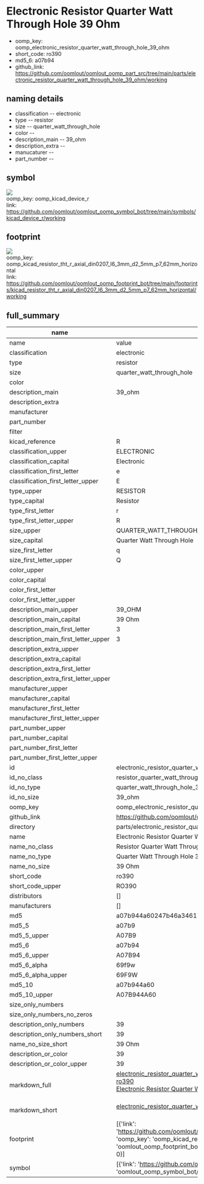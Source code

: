 # Electronic Resistor Quarter Watt Through Hole 39 Ohm

  
* oomp_key: oomp_electronic_resistor_quarter_watt_through_hole_39_ohm 
* short_code: ro390
* md5_6: a07b94  
* github_link: https://github.com/oomlout/oomlout_oomp_part_src/tree/main/parts/electronic_resistor_quarter_watt_through_hole_39_ohm/working  
## naming details
* classification -- electronic
* type -- resistor
* size -- quarter_watt_through_hole
* color -- 
* description_main -- 39_ohm
* description_extra -- 
* manucaturer -- 
* part_number -- 



## symbol

![](symbol/{index}/working/working_600.png)  
oomp_key: oomp_kicad_device_r  
link: https://github.com/oomlout/oomlout_oomp_symbol_bot/tree/main/symbols/kicad_device_r/working  

## footprint

![](footprint/{index}/working/working_600.png)  
oomp_key: oomp_kicad_resistor_tht_r_axial_din0207_l6_3mm_d2_5mm_p7_62mm_horizontal  
link: https://github.com/oomlout/oomlout_oomp_footprint_bot/tree/main/footprints/kicad_resistor_tht_r_axial_din0207_l6_3mm_d2_5mm_p7_62mm_horizontal/working  

## full_summary
| name | value | 
| --- | --- | 
| name | value | 
| classification | electronic | 
| type | resistor | 
| size | quarter_watt_through_hole | 
| color |  | 
| description_main | 39_ohm | 
| description_extra |  | 
| manufacturer |  | 
| part_number |  | 
| filter |  | 
| kicad_reference | R | 
| classification_upper | ELECTRONIC | 
| classification_capital | Electronic | 
| classification_first_letter | e | 
| classification_first_letter_upper | E | 
| type_upper | RESISTOR | 
| type_capital | Resistor | 
| type_first_letter | r | 
| type_first_letter_upper | R | 
| size_upper | QUARTER_WATT_THROUGH_HOLE | 
| size_capital | Quarter Watt Through Hole | 
| size_first_letter | q | 
| size_first_letter_upper | Q | 
| color_upper |  | 
| color_capital |  | 
| color_first_letter |  | 
| color_first_letter_upper |  | 
| description_main_upper | 39_OHM | 
| description_main_capital | 39 Ohm | 
| description_main_first_letter | 3 | 
| description_main_first_letter_upper | 3 | 
| description_extra_upper |  | 
| description_extra_capital |  | 
| description_extra_first_letter |  | 
| description_extra_first_letter_upper |  | 
| manufacturer_upper |  | 
| manufacturer_capital |  | 
| manufacturer_first_letter |  | 
| manufacturer_first_letter_upper |  | 
| part_number_upper |  | 
| part_number_capital |  | 
| part_number_first_letter |  | 
| part_number_first_letter_upper |  | 
| id | electronic_resistor_quarter_watt_through_hole_39_ohm | 
| id_no_class | resistor_quarter_watt_through_hole_39_ohm | 
| id_no_type | quarter_watt_through_hole_39_ohm | 
| id_no_size | 39_ohm | 
| oomp_key | oomp_electronic_resistor_quarter_watt_through_hole_39_ohm | 
| github_link | https://github.com/oomlout/oomlout_oomp_part_src/tree/main/parts/electronic_resistor_quarter_watt_through_hole_39_ohm/working | 
| directory | parts/electronic_resistor_quarter_watt_through_hole_39_ohm | 
| name | Electronic Resistor Quarter Watt Through Hole 39 Ohm | 
| name_no_class | Resistor Quarter Watt Through Hole 39 Ohm | 
| name_no_type | Quarter Watt Through Hole 39 Ohm | 
| name_no_size | 39 Ohm | 
| short_code | ro390 | 
| short_code_upper | RO390 | 
| distributors | [] | 
| manufacturers | [] | 
| md5 | a07b944a60247b46a34617dc36e3e7e7 | 
| md5_5 | a07b9 | 
| md5_5_upper | A07B9 | 
| md5_6 | a07b94 | 
| md5_6_upper | A07B94 | 
| md5_6_alpha | 69f9w | 
| md5_6_alpha_upper | 69F9W | 
| md5_10 | a07b944a60 | 
| md5_10_upper | A07B944A60 | 
| size_only_numbers |  | 
| size_only_numbers_no_zeros |  | 
| description_only_numbers | 39 | 
| description_only_numbers_short | 39 | 
| name_no_size_short | 39 Ohm | 
| description_or_color | 39 | 
| description_or_color_upper | 39 | 
| markdown_full | [electronic_resistor_quarter_watt_through_hole_39_ohm](https://github.com/oomlout/oomlout_oomp_part_src/tree/main/parts/electronic_resistor_quarter_watt_through_hole_39_ohm/working)<br>[ro390](https://github.com/oomlout/oomlout_oomp_part_src/tree/main/parts/electronic_resistor_quarter_watt_through_hole_39_ohm/working)<br>[Electronic Resistor Quarter Watt Through Hole 39 Ohm](https://github.com/oomlout/oomlout_oomp_part_src/tree/main/parts/electronic_resistor_quarter_watt_through_hole_39_ohm/working)<br><br> | 
| markdown_short | [electronic_resistor_quarter_watt_through_hole_39_ohm](https://github.com/oomlout/oomlout_oomp_part_src/tree/main/parts/electronic_resistor_quarter_watt_through_hole_39_ohm/working)<br><br> | 
| footprint | [{'link': 'https://github.com/oomlout/oomlout_oomp_footprint_bot/tree/main/foootprntss/kicad_resistor_tht_r_axial_din0207_l6_3mm_d2_5mm_p7_62mm_horizontal', 'oomp_key': 'oomp_kicad_resistor_tht_r_axial_din0207_l6_3mm_d2_5mm_p7_62mm_horizontal', 'directory': 'oomlout_oomp_footprint_bot/footprints/kicad_resistor_tht_r_axial_din0207_l6_3mm_d2_5mm_p7_62mm_horizontal//working/working.kicad_mod', 'index': 0}] | 
| symbol | [{'link': 'https://github.com/oomlout/oomlout_oomp_symbol_bot/tree/main/symbols/kicad_device_r', 'oomp_key': 'oomp_kicad_device_r', 'directory': 'oomlout_oomp_symbol_bot/symbols/kicad_device_r//working/working.kicad_sym', 'index': 0}] | 
